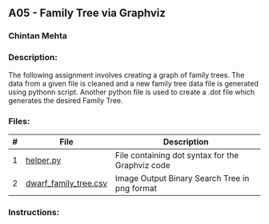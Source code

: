 ## A05 - Family Tree via Graphviz
### Chintan Mehta

### Description:
The following assignment involves creating a graph of family trees. The data from a given file is cleaned and a new family tree data file is generated using pythonn script. Another python file is used to create a .dot file which generates the desired Family Tree.

### Files:

|   #   | File     | Description                                      |
| :---: | -------- | ------------------------------------------------ |
|   1   | [helper.py]()  | File containing dot syntax for the Graphviz code |
|   2   | [dwarf_family_tree.csv]()  | Image Output Binary Search Tree in png format    |

### Instructions:
